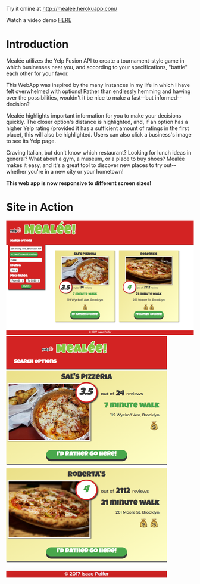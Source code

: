 Try it online at http://mealee.herokuapp.com/

Watch a video demo <a href='https://youtu.be/B-3i_xJXf8s'>HERE</a>

# Introduction
Mealée utilizes the Yelp Fusion API to create a tournament-style game in which businesses near you, and according to your specifications, "battle" each other for your favor.

This WebApp was inspired by the many instances in my life in which I have felt overwhelmed with options! Rather than endlessly hemming and hawing over the possibilities, wouldn't it be nice to make a fast--but informed--decision?

Mealée highlights important information for you to make your decisions quickly. The closer option's distance is highlighted, and, if an option has a higher Yelp rating (provided it has a sufficient amount of ratings in the first place),  this will also be highlighted. Users can also click a business's image to see its Yelp page.

Craving Italian, but don't know which restaurant? Looking for lunch ideas in general? What about a gym, a museum, or a place to buy shoes? Mealée makes it easy, and it's a great tool to discover new places to try out--whether you're in a new city or your hometown!

**This web app is now responsive to different screen sizes!**

# Site in Action
<div style='display: inline'>
  <img
  src='https://github.com/iwpeifer/Mealee-React/blob/master/public/images/landscape.png?raw=true'/>
  <img
  src='https://github.com/iwpeifer/Mealee-React/blob/master/public/images/portrait.png?raw=true' width="432" height="648" />
<div>
